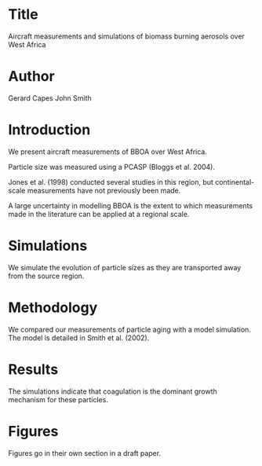 # Title 
Aircraft measurements and simulations of biomass burning aerosols over West Africa

# Author
Gerard Capes
John Smith

# Introduction
We present aircraft measurements of BBOA over West Africa.

Particle size was measured using a PCASP (Bloggs et al. 2004).

Jones et al. (1998) conducted several studies in this region,
but continental-scale measurements have not previously been made.

A large uncertainty in modelling BBOA is the extent to which
measurements made in the literature can be applied at a regional scale.

# Simulations
We simulate the evolution of particle sizes as they are transported
away from the source region.

# Methodology
We compared our measurements of particle aging with a model simulation.
The model is detailed in Smith et al. (2002).

# Results
The simulations indicate that coagulation is the dominant growth
mechanism for these particles.

# Figures
Figures go in their own section in a draft paper.

